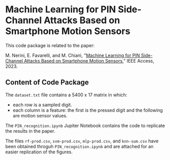 # Machine Learning for PIN Side-Channel Attacks Based on Smartphone Motion Sensors

This code package is related to the paper:

M. Nerini, E. Favarelli, and M. Chiani, "[Machine Learning for PIN Side-Channel Attacks Based on Smartphone Motion Sensors](https://ieeexplore.ieee.org/document/10061187)," IEEE Access, 2023.

## Content of Code Package

The `dataset.txt` file contains a 5400 x 17 matrix in which:

* each row is a sampled digit.
* each column is a feature: the first is the pressed digit and the following are motion sensor values.

The `PIN_recognition.ipynb` Jupiter Notebook contains the code to replicate the results in the paper.

The files `rf-prod.csv`, `svm-prod.csv`, `mlp-prod.csv`, and `knn-sum.csv` have been obtained throguh `PIN_recognition.ipynb` and are attached for an easier replication of the figures.
